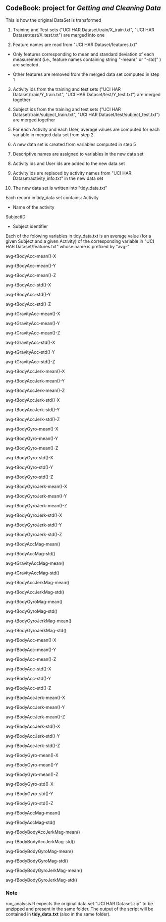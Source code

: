 ## CodeBook: project for _Getting and Cleaning Data_


This is how the original DataSet is transformed

1. Training and Test sets ("UCI HAR Dataset/train/X_train.txt", "UCI HAR Dataset/test/X_test.txt") are merged into one 

2. Feature names are read from "UCI HAR Dataset/features.txt"

  * Only features corresponding to mean and standard deviation of each measurement (i.e., feature names containing string "-mean(" or "-std(" ) are selected

  * Other features are removed from the merged data set computed in step 1

3. Activity ids from the training and test sets ("UCI HAR Dataset/train/Y_train.txt", "UCI HAR Dataset/test/Y_test.txt") are merged together

4. Subject ids from the training and test sets ("UCI HAR Dataset/train/subject_train.txt", "UCI HAR Dataset/test/subject_test.txt") are merged together

5. For each Activity and each User, average values are computed for each variable in merged data set from step 2.

6. A new data set is created from variables computed in step 5

7. Descriptive names are assigned to variables in the new data set

8. Activity ids and User ids are added to the new data set

9. Activity ids are replaced by activity names from "UCI HAR Dataset/activity_info.txt" in the new data set

10. The new data set is written into "tidy_data.txt"


Each record in tidy_data set  contains:
Activity

  * Name of the activity

SubjectID

  * Subject identifier

Each of the folowing variables in tidy_data.txt is an average value (for a given Subject and a given Activity) of the corresponding variable in "UCI HAR Dataset/features.txt" whose name is prefixed by "avg-"

avg-tBodyAcc-mean()-X

avg-tBodyAcc-mean()-Y

avg-tBodyAcc-mean()-Z

avg-tBodyAcc-std()-X

avg-tBodyAcc-std()-Y

avg-tBodyAcc-std()-Z

avg-tGravityAcc-mean()-X

avg-tGravityAcc-mean()-Y

avg-tGravityAcc-mean()-Z

avg-tGravityAcc-std()-X

avg-tGravityAcc-std()-Y

avg-tGravityAcc-std()-Z

avg-tBodyAccJerk-mean()-X

avg-tBodyAccJerk-mean()-Y

avg-tBodyAccJerk-mean()-Z

avg-tBodyAccJerk-std()-X

avg-tBodyAccJerk-std()-Y

avg-tBodyAccJerk-std()-Z

avg-tBodyGyro-mean()-X

avg-tBodyGyro-mean()-Y

avg-tBodyGyro-mean()-Z

avg-tBodyGyro-std()-X

avg-tBodyGyro-std()-Y

avg-tBodyGyro-std()-Z

avg-tBodyGyroJerk-mean()-X

avg-tBodyGyroJerk-mean()-Y

avg-tBodyGyroJerk-mean()-Z

avg-tBodyGyroJerk-std()-X

avg-tBodyGyroJerk-std()-Y

avg-tBodyGyroJerk-std()-Z

avg-tBodyAccMag-mean()

avg-tBodyAccMag-std()

avg-tGravityAccMag-mean()

avg-tGravityAccMag-std()

avg-tBodyAccJerkMag-mean()

avg-tBodyAccJerkMag-std()

avg-tBodyGyroMag-mean()

avg-tBodyGyroMag-std()

avg-tBodyGyroJerkMag-mean()

avg-tBodyGyroJerkMag-std()

avg-fBodyAcc-mean()-X

avg-fBodyAcc-mean()-Y

avg-fBodyAcc-mean()-Z

avg-fBodyAcc-std()-X

avg-fBodyAcc-std()-Y

avg-fBodyAcc-std()-Z

avg-fBodyAccJerk-mean()-X

avg-fBodyAccJerk-mean()-Y

avg-fBodyAccJerk-mean()-Z

avg-fBodyAccJerk-std()-X

avg-fBodyAccJerk-std()-Y

avg-fBodyAccJerk-std()-Z

avg-fBodyGyro-mean()-X

avg-fBodyGyro-mean()-Y

avg-fBodyGyro-mean()-Z

avg-fBodyGyro-std()-X

avg-fBodyGyro-std()-Y

avg-fBodyGyro-std()-Z

avg-fBodyAccMag-mean()

avg-fBodyAccMag-std()

avg-fBodyBodyAccJerkMag-mean()

avg-fBodyBodyAccJerkMag-std()

avg-fBodyBodyGyroMag-mean()

avg-fBodyBodyGyroMag-std()

avg-fBodyBodyGyroJerkMag-mean()

avg-fBodyBodyGyroJerkMag-std()




### Note
run_analysis.R expects the original data set "UCI HAR Dataset.zip" to be unzipped and present in the same folder. The output of the script will be contained in **tidy_data.txt** (also in the same folder).
